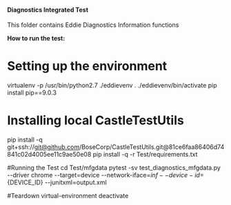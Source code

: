 #### Diagnostics Integrated Test 

This folder contains Eddie Diagnostics Information functions

**How to run the test:**
# Setting up the environment
virtualenv -p /usr/bin/python2.7 ./eddievenv
. ./eddievenv/bin/activate
pip install pip==9.0.3

# Installing local CastleTestUtils
pip install -q git+ssh://git@github.com/BoseCorp/CastleTestUtils.git@81ce6faa86406d74841c02d4005ee11c9ae50e08
pip install -q -r Test/requirements.txt

#Running the Test
cd Test/mfgdata
pytest -sv test_diagnostics_mfgdata.py --driver chrome --target=device --network-iface=${inf} --device-id=${DEVICE_ID} --junitxml=output.xml

#Teardown virtual-environment
deactivate